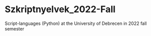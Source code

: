 # Szkriptnyelvek_2022-Fall
Script-languages (Python) at the University of Debrecen in 2022 fall semester
